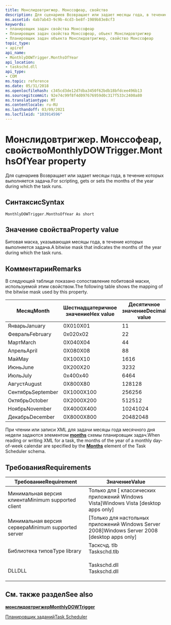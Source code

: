 ```yaml
---
title: Монслидовтригжер. Монссофеар, свойство
description: Для сценариев Возвращает или задает месяцы года, в течение которых выполняется задача. | Монслидовтригжер. Монссофеар, свойство
ms.assetid: 4ab7ab43-9c9b-4cd3-be8f-1989b83e8cf3
keywords:
- планировщик задач свойства Монссофеар
- Планировщик задач свойства Монссофеар, объект Монслидовтригжер
- Планировщик задач объекта Монслидовтригжер, свойство Монссофеар
topic_type:
- apiref
api_name:
- MonthlyDOWTrigger.MonthsOfYear
api_location:
- taskschd.dll
api_type:
- COM
ms.topic: reference
ms.date: 05/31/2018
ms.openlocfilehash: c345cd3de12d7dba3450f62bdb18bfdcee496b13
ms.sourcegitcommit: 92e74c99f8f4d097676959d0c317f533c2400a80
ms.translationtype: MT
ms.contentlocale: ru-RU
ms.lasthandoff: 03/09/2021
ms.locfileid: "103914596"
---
```

# <a name="monthlydowtriggermonthsofyear-property"></a><span data-ttu-id="afa37-107">Монслидовтригжер. Монссофеар, свойство</span><span class="sxs-lookup"><span data-stu-id="afa37-107">MonthlyDOWTrigger.MonthsOfYear property</span></span>

<span data-ttu-id="afa37-108">Для сценариев Возвращает или задает месяцы года, в течение которых выполняется задача.</span><span class="sxs-lookup"><span data-stu-id="afa37-108">For scripting, gets or sets the months of the year during which the task runs.</span></span>

## <a name="syntax"></a><span data-ttu-id="afa37-109">Синтаксис</span><span class="sxs-lookup"><span data-stu-id="afa37-109">Syntax</span></span>


```VB
MonthlyDOWTrigger.MonthsOfYear As short
```



## <a name="property-value"></a><span data-ttu-id="afa37-110">Значение свойства</span><span class="sxs-lookup"><span data-stu-id="afa37-110">Property value</span></span>

<span data-ttu-id="afa37-111">Битовая маска, указывающая месяцы года, в течение которых выполняется задача.</span><span class="sxs-lookup"><span data-stu-id="afa37-111">A bitwise mask that indicates the months of the year during which the task runs.</span></span>

## <a name="remarks"></a><span data-ttu-id="afa37-112">Комментарии</span><span class="sxs-lookup"><span data-stu-id="afa37-112">Remarks</span></span>

<span data-ttu-id="afa37-113">В следующей таблице показано сопоставление побитовой маски, используемой этим свойством.</span><span class="sxs-lookup"><span data-stu-id="afa37-113">The following table shows the mapping of the bitwise mask used by this property.</span></span>



| <span data-ttu-id="afa37-114">Месяц</span><span class="sxs-lookup"><span data-stu-id="afa37-114">Month</span></span>     | <span data-ttu-id="afa37-115">Шестнадцатеричное значение</span><span class="sxs-lookup"><span data-stu-id="afa37-115">Hex value</span></span> | <span data-ttu-id="afa37-116">Десятичное значение</span><span class="sxs-lookup"><span data-stu-id="afa37-116">Decimal value</span></span> |
|-----------|-----------|---------------|
| <span data-ttu-id="afa37-117">Январь</span><span class="sxs-lookup"><span data-stu-id="afa37-117">January</span></span>   | <span data-ttu-id="afa37-118">0X01</span><span class="sxs-lookup"><span data-stu-id="afa37-118">0X01</span></span>      | <span data-ttu-id="afa37-119">1</span><span class="sxs-lookup"><span data-stu-id="afa37-119">1</span></span>             |
| <span data-ttu-id="afa37-120">Февраль</span><span class="sxs-lookup"><span data-stu-id="afa37-120">February</span></span>  | <span data-ttu-id="afa37-121">0x02</span><span class="sxs-lookup"><span data-stu-id="afa37-121">0x02</span></span>      | <span data-ttu-id="afa37-122">2</span><span class="sxs-lookup"><span data-stu-id="afa37-122">2</span></span>             |
| <span data-ttu-id="afa37-123">Март</span><span class="sxs-lookup"><span data-stu-id="afa37-123">March</span></span>     | <span data-ttu-id="afa37-124">0X04</span><span class="sxs-lookup"><span data-stu-id="afa37-124">0X04</span></span>      | <span data-ttu-id="afa37-125">4</span><span class="sxs-lookup"><span data-stu-id="afa37-125">4</span></span>             |
| <span data-ttu-id="afa37-126">Апрель</span><span class="sxs-lookup"><span data-stu-id="afa37-126">April</span></span>     | <span data-ttu-id="afa37-127">0X08</span><span class="sxs-lookup"><span data-stu-id="afa37-127">0X08</span></span>      | <span data-ttu-id="afa37-128">8</span><span class="sxs-lookup"><span data-stu-id="afa37-128">8</span></span>             |
| <span data-ttu-id="afa37-129">Май</span><span class="sxs-lookup"><span data-stu-id="afa37-129">May</span></span>       | <span data-ttu-id="afa37-130">0X10</span><span class="sxs-lookup"><span data-stu-id="afa37-130">0X10</span></span>      | <span data-ttu-id="afa37-131">16</span><span class="sxs-lookup"><span data-stu-id="afa37-131">16</span></span>            |
| <span data-ttu-id="afa37-132">Июнь</span><span class="sxs-lookup"><span data-stu-id="afa37-132">June</span></span>      | <span data-ttu-id="afa37-133">0X20</span><span class="sxs-lookup"><span data-stu-id="afa37-133">0X20</span></span>      | <span data-ttu-id="afa37-134">32</span><span class="sxs-lookup"><span data-stu-id="afa37-134">32</span></span>            |
| <span data-ttu-id="afa37-135">Июль</span><span class="sxs-lookup"><span data-stu-id="afa37-135">July</span></span>      | <span data-ttu-id="afa37-136">0x40</span><span class="sxs-lookup"><span data-stu-id="afa37-136">0x40</span></span>      | <span data-ttu-id="afa37-137">64</span><span class="sxs-lookup"><span data-stu-id="afa37-137">64</span></span>            |
| <span data-ttu-id="afa37-138">Август</span><span class="sxs-lookup"><span data-stu-id="afa37-138">August</span></span>    | <span data-ttu-id="afa37-139">0X80</span><span class="sxs-lookup"><span data-stu-id="afa37-139">0X80</span></span>      | <span data-ttu-id="afa37-140">128</span><span class="sxs-lookup"><span data-stu-id="afa37-140">128</span></span>           |
| <span data-ttu-id="afa37-141">Сентябрь</span><span class="sxs-lookup"><span data-stu-id="afa37-141">September</span></span> | <span data-ttu-id="afa37-142">0X100</span><span class="sxs-lookup"><span data-stu-id="afa37-142">0X100</span></span>     | <span data-ttu-id="afa37-143">256</span><span class="sxs-lookup"><span data-stu-id="afa37-143">256</span></span>           |
| <span data-ttu-id="afa37-144">Октябрь</span><span class="sxs-lookup"><span data-stu-id="afa37-144">October</span></span>   | <span data-ttu-id="afa37-145">0X200</span><span class="sxs-lookup"><span data-stu-id="afa37-145">0X200</span></span>     | <span data-ttu-id="afa37-146">512</span><span class="sxs-lookup"><span data-stu-id="afa37-146">512</span></span>           |
| <span data-ttu-id="afa37-147">Ноябрь</span><span class="sxs-lookup"><span data-stu-id="afa37-147">November</span></span>  | <span data-ttu-id="afa37-148">0X400</span><span class="sxs-lookup"><span data-stu-id="afa37-148">0X400</span></span>     | <span data-ttu-id="afa37-149">1024</span><span class="sxs-lookup"><span data-stu-id="afa37-149">1024</span></span>          |
| <span data-ttu-id="afa37-150">Декабрь</span><span class="sxs-lookup"><span data-stu-id="afa37-150">December</span></span>  | <span data-ttu-id="afa37-151">0X800</span><span class="sxs-lookup"><span data-stu-id="afa37-151">0X800</span></span>     | <span data-ttu-id="afa37-152">2048</span><span class="sxs-lookup"><span data-stu-id="afa37-152">2048</span></span>          |



 

<span data-ttu-id="afa37-153">При чтении или записи XML для задачи месяцы года месячного дня недели задаются элементом [**months**](taskschedulerschema-months-monthlydayofweekscheduletype-element.md) схемы планировщик задач.</span><span class="sxs-lookup"><span data-stu-id="afa37-153">When reading or writing XML for a task, the months of the year of a monthly day-of-week calendar are specified by the [**Months**](taskschedulerschema-months-monthlydayofweekscheduletype-element.md) element of the Task Scheduler schema.</span></span>

## <a name="requirements"></a><span data-ttu-id="afa37-154">Требования</span><span class="sxs-lookup"><span data-stu-id="afa37-154">Requirements</span></span>



| <span data-ttu-id="afa37-155">Требование</span><span class="sxs-lookup"><span data-stu-id="afa37-155">Requirement</span></span> | <span data-ttu-id="afa37-156">Значение</span><span class="sxs-lookup"><span data-stu-id="afa37-156">Value</span></span> |
|-------------------------------------|-----------------------------------------------------------------------------------------|
| <span data-ttu-id="afa37-157">Минимальная версия клиента</span><span class="sxs-lookup"><span data-stu-id="afa37-157">Minimum supported client</span></span><br/> | <span data-ttu-id="afa37-158">Только для \[ классических приложений Windows Vista\]</span><span class="sxs-lookup"><span data-stu-id="afa37-158">Windows Vista \[desktop apps only\]</span></span><br/>                                          |
| <span data-ttu-id="afa37-159">Минимальная версия сервера</span><span class="sxs-lookup"><span data-stu-id="afa37-159">Minimum supported server</span></span><br/> | <span data-ttu-id="afa37-160">\[Только для настольных приложений Windows Server 2008\]</span><span class="sxs-lookup"><span data-stu-id="afa37-160">Windows Server 2008 \[desktop apps only\]</span></span><br/>                                    |
| <span data-ttu-id="afa37-161">Библиотека типов</span><span class="sxs-lookup"><span data-stu-id="afa37-161">Type library</span></span><br/>             | <dl> <span data-ttu-id="afa37-162"><dt>Тасксчд. tlb</dt></span><span class="sxs-lookup"><span data-stu-id="afa37-162"><dt>Taskschd.tlb</dt></span></span> </dl> |
| <span data-ttu-id="afa37-163">DLL</span><span class="sxs-lookup"><span data-stu-id="afa37-163">DLL</span></span><br/>                      | <dl> <span data-ttu-id="afa37-164"><dt>Taskschd.dll</dt></span><span class="sxs-lookup"><span data-stu-id="afa37-164"><dt>Taskschd.dll</dt></span></span> </dl> |



## <a name="see-also"></a><span data-ttu-id="afa37-165">См. также раздел</span><span class="sxs-lookup"><span data-stu-id="afa37-165">See also</span></span>

<dl> <dt>

[<span data-ttu-id="afa37-166">**монслидовтригжер**</span><span class="sxs-lookup"><span data-stu-id="afa37-166">**MonthlyDOWTrigger**</span></span>](monthlydowtrigger.md)
</dt> <dt>

[<span data-ttu-id="afa37-167">Планировщик заданий</span><span class="sxs-lookup"><span data-stu-id="afa37-167">Task Scheduler</span></span>](task-scheduler-start-page.md)
</dt> </dl>

 

 





